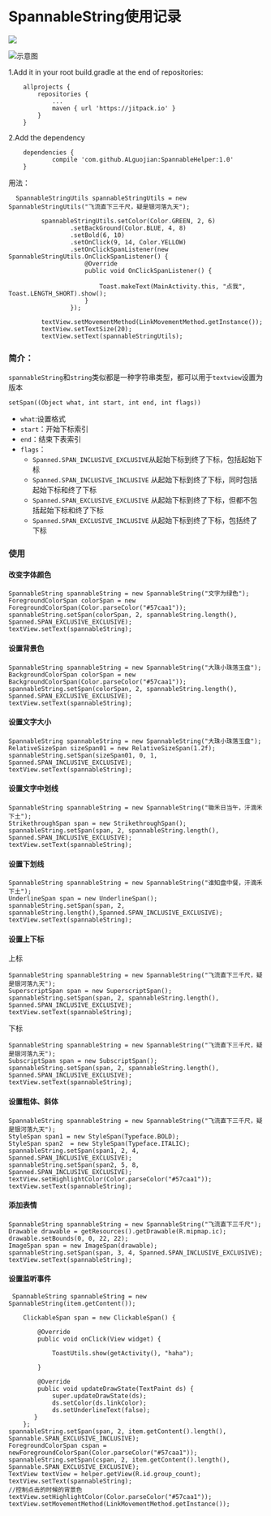 # SpannableString使用记录

[![](https://jitpack.io/v/ALguojian/SpannableHelper.svg)](https://jitpack.io/#ALguojian/SpannableHelper)

![示意图](http://ouvjn19yd.bkt.clouddn.com/spannableHelper%E7%A4%BA%E6%84%8F%E5%9B%BE.png)

1.Add it in your root build.gradle at the end of repositories:
```
	allprojects {
		repositories {
			...
			maven { url 'https://jitpack.io' }
		}
	}
```
2.Add the dependency
```
	dependencies {
	        compile 'com.github.ALguojian:SpannableHelper:1.0'
	}

```


用法：
```
  SpannableStringUtils spannableStringUtils = new SpannableStringUtils("飞流直下三千尺，疑是银河落九天");

         spannableStringUtils.setColor(Color.GREEN, 2, 6)
                 .setBackGround(Color.BLUE, 4, 8)
                 .setBold(6, 10)
                 .setOnClick(9, 14, Color.YELLOW)
                 .setOnClickSpanListener(new SpannableStringUtils.OnClickSpanListener() {
                     @Override
                     public void OnClickSpanListener() {

                         Toast.makeText(MainActivity.this, "点我", Toast.LENGTH_SHORT).show();
                     }
                 });

         textView.setMovementMethod(LinkMovementMethod.getInstance());
         textView.setTextSize(20);
         textView.setText(spannableStringUtils);
```

### 简介：
`spannableString`和`string`类似都是一种字符串类型，都可以用于`textview`设置为版本

`setSpan((Object what, int start, int end, int flags))`

- `what`:设置格式
- `start`：开始下标索引
- `end`：结束下表索引
- `flags`：
    - `Spanned.SPAN_INCLUSIVE_EXCLUSIVE`从起始下标到终了下标，包括起始下标
    - `Spanned.SPAN_INCLUSIVE_INCLUSIVE` 从起始下标到终了下标，同时包括起始下标和终了下标
    - `Spanned.SPAN_EXCLUSIVE_EXCLUSIVE` 从起始下标到终了下标，但都不包括起始下标和终了下标
    - `Spanned.SPAN_EXCLUSIVE_INCLUSIVE` 从起始下标到终了下标，包括终了下标


### 使用

#### 改变字体颜色
```
SpannableString spannableString = new SpannableString("文字为绿色");
ForegroundColorSpan colorSpan = new ForegroundColorSpan(Color.parseColor("#57caa1"));
spannableString.setSpan(colorSpan, 2, spannableString.length(), Spanned.SPAN_EXCLUSIVE_EXCLUSIVE);
textView.setText(spannableString);

```

#### 设置背景色
```
SpannableString spannableString = new SpannableString("大珠小珠落玉盘");
BackgroundColorSpan colorSpan = new BackgroundColorSpan(Color.parseColor("#57caa1"));
spannableString.setSpan(colorSpan, 2, spannableString.length(), Spanned.SPAN_EXCLUSIVE_EXCLUSIVE);
textView.setText(spannableString);
```

#### 设置文字大小
```
SpannableString spannableString = new SpannableString("大珠小珠落玉盘");
RelativeSizeSpan sizeSpan01 = new RelativeSizeSpan(1.2f);
spannableString.setSpan(sizeSpan01, 0, 1, Spanned.SPAN_INCLUSIVE_EXCLUSIVE);
textView.setText(spannableString);
```

#### 设置文字中划线
```
SpannableString spannableString = new SpannableString("锄禾日当午，汗滴禾下土");
StrikethroughSpan span = new StrikethroughSpan();
spannableString.setSpan(span, 2, spannableString.length(), Spanned.SPAN_INCLUSIVE_EXCLUSIVE);
textView.setText(spannableString);
```

#### 设置下划线
```
SpannableString spannableString = new SpannableString("谁知盘中餐，汗滴禾下土");
UnderlineSpan span = new UnderlineSpan();
spannableString.setSpan(span, 2, spannableString.length(),Spanned.SPAN_INCLUSIVE_EXCLUSIVE);
textView.setText(spannableString);
```

#### 设置上下标
上标
```
SpannableString spannableString = new SpannableString("飞流直下三千尺，疑是银河落九天");
SuperscriptSpan span = new SuperscriptSpan();
spannableString.setSpan(span, 2, spannableString.length(), Spanned.SPAN_INCLUSIVE_EXCLUSIVE);
textView.setText(spannableString);
```
下标
```
SpannableString spannableString = new SpannableString("飞流直下三千尺，疑是银河落九天");
SubscriptSpan span = new SubscriptSpan();
spannableString.setSpan(span, 2, spannableString.length(), Spanned.SPAN_INCLUSIVE_EXCLUSIVE);
textView.setText(spannableString);
```

#### 设置粗体、斜体
```
SpannableString spannableString = new SpannableString("飞流直下三千尺，疑是银河落九天");
StyleSpan span1 = new StyleSpan(Typeface.BOLD);
StyleSpan span2  = new StyleSpan(Typeface.ITALIC);
spannableString.setSpan(span1, 2, 4, Spanned.SPAN_INCLUSIVE_EXCLUSIVE);
spannableString.setSpan(span2, 5, 8, Spanned.SPAN_INCLUSIVE_EXCLUSIVE);
textView.setHighlightColor(Color.parseColor("#57caa1"));
textView.setText(spannableString);
```

#### 添加表情
```
SpannableString spannableString = new SpannableString("飞流直下三千尺");
Drawable drawable = getResources().getDrawable(R.mipmap.ic);
drawable.setBounds(0, 0, 22, 22);
ImageSpan span = new ImageSpan(drawable);
spannableString.setSpan(span, 3, 4, Spanned.SPAN_INCLUSIVE_EXCLUSIVE);
textView.setText(spannableString);
```

#### 设置监听事件
```
 SpannableString spannableString = new SpannableString(item.getContent());

    ClickableSpan span = new ClickableSpan() {

        @Override
        public void onClick(View widget) {

            ToastUtils.show(getActivity(), "haha");

        }

        @Override
        public void updateDrawState(TextPaint ds) {
            super.updateDrawState(ds);
            ds.setColor(ds.linkColor);
            ds.setUnderlineText(false);
       }
    };
spannableString.setSpan(span, 2, item.getContent().length(), Spannable.SPAN_EXCLUSIVE_INCLUSIVE);
ForegroundColorSpan cspan = newForegroundColorSpan(Color.parseColor("#57caa1"));
spannableString.setSpan(cspan, 2, item.getContent().length(), Spannable.SPAN_EXCLUSIVE_EXCLUSIVE);
TextView textView = helper.getView(R.id.group_count);
textView.setText(spannableString);
//控制点击的时候的背景色
textView.setHighlightColor(Color.parseColor("#57caa1"));
textView.setMovementMethod(LinkMovementMethod.getInstance());
```




